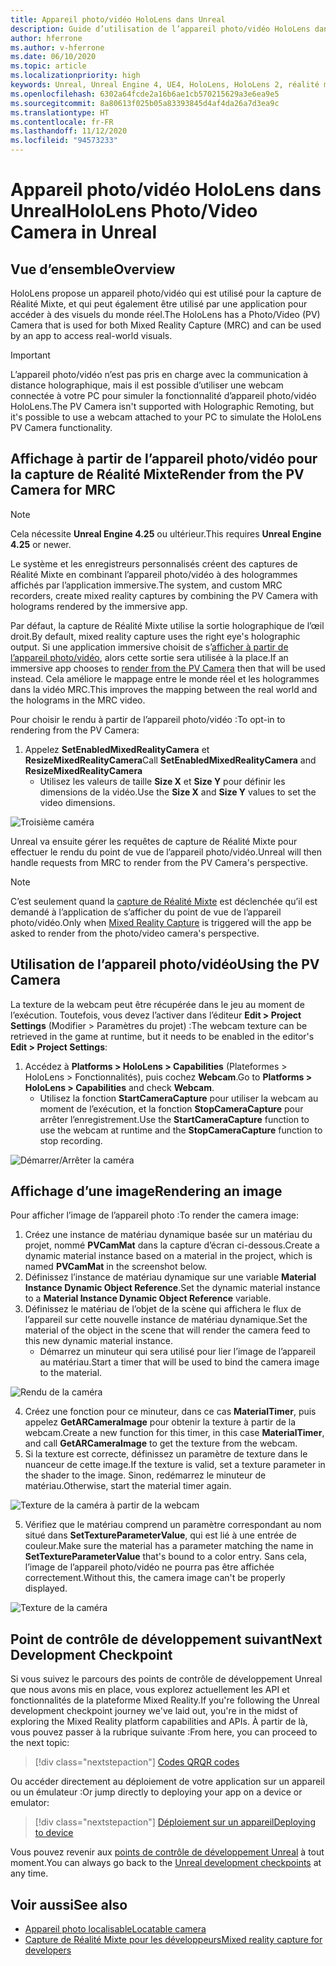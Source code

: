 ```yaml
---
title: Appareil photo/vidéo HoloLens dans Unreal
description: Guide d’utilisation de l’appareil photo/vidéo HoloLens dans Unreal
author: hferrone
ms.author: v-hferrone
ms.date: 06/10/2020
ms.topic: article
ms.localizationpriority: high
keywords: Unreal, Unreal Engine 4, UE4, HoloLens, HoloLens 2, réalité mixte, développement, fonctionnalités, documentation, guides, hologrammes, caméra, appareil photo/vidéo, capture de Réalité Mixte
ms.openlocfilehash: 6302a64fcde2a16b6ae1cb570215629a3e6ea9e5
ms.sourcegitcommit: 8a80613f025b05a83393845d4af4da26a7d3ea9c
ms.translationtype: HT
ms.contentlocale: fr-FR
ms.lasthandoff: 11/12/2020
ms.locfileid: "94573233"
---
```

# <a name="hololens-photovideo-camera-in-unreal"></a><span data-ttu-id="598c9-104">Appareil photo/vidéo HoloLens dans Unreal</span><span class="sxs-lookup"><span data-stu-id="598c9-104">HoloLens Photo/Video Camera in Unreal</span></span>

## <a name="overview"></a><span data-ttu-id="598c9-105">Vue d’ensemble</span><span class="sxs-lookup"><span data-stu-id="598c9-105">Overview</span></span>

<span data-ttu-id="598c9-106">HoloLens propose un appareil photo/vidéo qui est utilisé pour la capture de Réalité Mixte, et qui peut également être utilisé par une application pour accéder à des visuels du monde réel.</span><span class="sxs-lookup"><span data-stu-id="598c9-106">The HoloLens has a Photo/Video (PV) Camera that is used for both Mixed Reality Capture (MRC) and can be used by an app to access real-world visuals.</span></span> 

> [!IMPORTANT]
> <span data-ttu-id="598c9-107">L’appareil photo/vidéo n’est pas pris en charge avec la communication à distance holographique, mais il est possible d’utiliser une webcam connectée à votre PC pour simuler la fonctionnalité d’appareil photo/vidéo HoloLens.</span><span class="sxs-lookup"><span data-stu-id="598c9-107">The PV Camera isn't supported with Holographic Remoting, but it's possible to use a webcam attached to your PC to simulate the HoloLens PV Camera functionality.</span></span>

## <a name="render-from-the-pv-camera-for-mrc"></a><span data-ttu-id="598c9-108">Affichage à partir de l’appareil photo/vidéo pour la capture de Réalité Mixte</span><span class="sxs-lookup"><span data-stu-id="598c9-108">Render from the PV Camera for MRC</span></span>

> [!NOTE]
> <span data-ttu-id="598c9-109">Cela nécessite **Unreal Engine 4.25** ou ultérieur.</span><span class="sxs-lookup"><span data-stu-id="598c9-109">This requires **Unreal Engine 4.25** or newer.</span></span>

<span data-ttu-id="598c9-110">Le système et les enregistreurs personnalisés créent des captures de Réalité Mixte en combinant l’appareil photo/vidéo à des hologrammes affichés par l’application immersive.</span><span class="sxs-lookup"><span data-stu-id="598c9-110">The system, and custom MRC recorders, create mixed reality captures by combining the PV Camera with holograms rendered by the immersive app.</span></span>

<span data-ttu-id="598c9-111">Par défaut, la capture de Réalité Mixte utilise la sortie holographique de l’œil droit.</span><span class="sxs-lookup"><span data-stu-id="598c9-111">By default, mixed reality capture uses the right eye's holographic output.</span></span> <span data-ttu-id="598c9-112">Si une application immersive choisit de s’[afficher à partir de l’appareil photo/vidéo](../platform-capabilities-and-apis/mixed-reality-capture-for-developers.md#render-from-the-pv-camera-opt-in), alors cette sortie sera utilisée à la place.</span><span class="sxs-lookup"><span data-stu-id="598c9-112">If an immersive app chooses to [render from the PV Camera](../platform-capabilities-and-apis/mixed-reality-capture-for-developers.md#render-from-the-pv-camera-opt-in) then that will be used instead.</span></span> <span data-ttu-id="598c9-113">Cela améliore le mappage entre le monde réel et les hologrammes dans la vidéo MRC.</span><span class="sxs-lookup"><span data-stu-id="598c9-113">This improves the mapping between the real world and the holograms in the MRC video.</span></span>

<span data-ttu-id="598c9-114">Pour choisir le rendu à partir de l’appareil photo/vidéo :</span><span class="sxs-lookup"><span data-stu-id="598c9-114">To opt-in to rendering from the PV Camera:</span></span>

1. <span data-ttu-id="598c9-115">Appelez **SetEnabledMixedRealityCamera** et **ResizeMixedRealityCamera**</span><span class="sxs-lookup"><span data-stu-id="598c9-115">Call **SetEnabledMixedRealityCamera** and **ResizeMixedRealityCamera**</span></span>
    * <span data-ttu-id="598c9-116">Utilisez les valeurs de taille **Size X** et **Size Y** pour définir les dimensions de la vidéo.</span><span class="sxs-lookup"><span data-stu-id="598c9-116">Use the **Size X** and **Size Y** values to set the video dimensions.</span></span>

![Troisième caméra](../platform-capabilities-and-apis/images/unreal-camera-3rd.PNG)

<span data-ttu-id="598c9-118">Unreal va ensuite gérer les requêtes de capture de Réalité Mixte pour effectuer le rendu du point de vue de l’appareil photo/vidéo.</span><span class="sxs-lookup"><span data-stu-id="598c9-118">Unreal will then handle requests from MRC to render from the PV Camera's perspective.</span></span>

> [!NOTE]
> <span data-ttu-id="598c9-119">C’est seulement quand la [capture de Réalité Mixte](../../mixed-reality-capture.md) est déclenchée qu’il est demandé à l’application de s’afficher du point de vue de l’appareil photo/vidéo.</span><span class="sxs-lookup"><span data-stu-id="598c9-119">Only when [Mixed Reality Capture](../../mixed-reality-capture.md) is triggered will the app be asked to render from the photo/video camera's perspective.</span></span>

## <a name="using-the-pv-camera"></a><span data-ttu-id="598c9-120">Utilisation de l’appareil photo/vidéo</span><span class="sxs-lookup"><span data-stu-id="598c9-120">Using the PV Camera</span></span>

<span data-ttu-id="598c9-121">La texture de la webcam peut être récupérée dans le jeu au moment de l’exécution. Toutefois, vous devez l’activer dans l’éditeur **Edit > Project Settings** (Modifier > Paramètres du projet) :</span><span class="sxs-lookup"><span data-stu-id="598c9-121">The webcam texture can be retrieved in the game at runtime, but it needs to be enabled in the editor's **Edit > Project Settings**:</span></span>
1. <span data-ttu-id="598c9-122">Accédez à **Platforms > HoloLens > Capabilities** (Plateformes > HoloLens > Fonctionnalités), puis cochez **Webcam**.</span><span class="sxs-lookup"><span data-stu-id="598c9-122">Go to **Platforms > HoloLens > Capabilities** and check **Webcam**.</span></span>
    * <span data-ttu-id="598c9-123">Utilisez la fonction **StartCameraCapture** pour utiliser la webcam au moment de l’exécution, et la fonction **StopCameraCapture** pour arrêter l’enregistrement.</span><span class="sxs-lookup"><span data-stu-id="598c9-123">Use the **StartCameraCapture** function to use the webcam at runtime and the **StopCameraCapture** function to stop recording.</span></span>

![Démarrer/Arrêter la caméra](images/unreal-camera-startstop.PNG)

## <a name="rendering-an-image"></a><span data-ttu-id="598c9-125">Affichage d’une image</span><span class="sxs-lookup"><span data-stu-id="598c9-125">Rendering an image</span></span>
<span data-ttu-id="598c9-126">Pour afficher l’image de l’appareil photo :</span><span class="sxs-lookup"><span data-stu-id="598c9-126">To render the camera image:</span></span>
1. <span data-ttu-id="598c9-127">Créez une instance de matériau dynamique basée sur un matériau du projet, nommé **PVCamMat** dans la capture d’écran ci-dessous.</span><span class="sxs-lookup"><span data-stu-id="598c9-127">Create a dynamic material instance based on a material in the project, which is named **PVCamMat** in the screenshot below.</span></span>  
2. <span data-ttu-id="598c9-128">Définissez l’instance de matériau dynamique sur une variable **Material Instance Dynamic Object Reference**.</span><span class="sxs-lookup"><span data-stu-id="598c9-128">Set the dynamic material instance to a **Material Instance Dynamic Object Reference** variable.</span></span>  
3. <span data-ttu-id="598c9-129">Définissez le matériau de l’objet de la scène qui affichera le flux de l’appareil sur cette nouvelle instance de matériau dynamique.</span><span class="sxs-lookup"><span data-stu-id="598c9-129">Set the material of the object in the scene that will render the camera feed to this new dynamic material instance.</span></span>
    * <span data-ttu-id="598c9-130">Démarrez un minuteur qui sera utilisé pour lier l’image de l’appareil au matériau.</span><span class="sxs-lookup"><span data-stu-id="598c9-130">Start a timer that will be used to bind the camera image to the material.</span></span>

![Rendu de la caméra](images/unreal-camera-render.PNG)

4. <span data-ttu-id="598c9-132">Créez une fonction pour ce minuteur, dans ce cas **MaterialTimer**, puis appelez **GetARCameraImage** pour obtenir la texture à partir de la webcam.</span><span class="sxs-lookup"><span data-stu-id="598c9-132">Create a new function for this timer, in this case **MaterialTimer**, and call **GetARCameraImage** to get the texture from the webcam.</span></span>  
5. <span data-ttu-id="598c9-133">Si la texture est correcte, définissez un paramètre de texture dans le nuanceur de cette image.</span><span class="sxs-lookup"><span data-stu-id="598c9-133">If the texture is valid, set a texture parameter in the shader to the image.</span></span>  <span data-ttu-id="598c9-134">Sinon, redémarrez le minuteur de matériau.</span><span class="sxs-lookup"><span data-stu-id="598c9-134">Otherwise, start the material timer again.</span></span>

![Texture de la caméra à partir de la webcam](images/unreal-camera-texture.PNG)

5. <span data-ttu-id="598c9-136">Vérifiez que le matériau comprend un paramètre correspondant au nom situé dans **SetTextureParameterValue**, qui est lié à une entrée de couleur.</span><span class="sxs-lookup"><span data-stu-id="598c9-136">Make sure the material has a parameter matching the name in **SetTextureParameterValue** that's bound to a color entry.</span></span> <span data-ttu-id="598c9-137">Sans cela, l’image de l’appareil photo/vidéo ne pourra pas être affichée correctement.</span><span class="sxs-lookup"><span data-stu-id="598c9-137">Without this, the camera image can't be properly displayed.</span></span>

![Texture de la caméra](images/unreal-camera-material.PNG)

## <a name="next-development-checkpoint"></a><span data-ttu-id="598c9-139">Point de contrôle de développement suivant</span><span class="sxs-lookup"><span data-stu-id="598c9-139">Next Development Checkpoint</span></span>

<span data-ttu-id="598c9-140">Si vous suivez le parcours des points de contrôle de développement Unreal que nous avons mis en place, vous explorez actuellement les API et fonctionnalités de la plateforme Mixed Reality.</span><span class="sxs-lookup"><span data-stu-id="598c9-140">If you're following the Unreal development checkpoint journey we've laid out, you're in the midst of exploring the Mixed Reality platform capabilities and APIs.</span></span> <span data-ttu-id="598c9-141">À partir de là, vous pouvez passer à la rubrique suivante :</span><span class="sxs-lookup"><span data-stu-id="598c9-141">From here, you can proceed to the next topic:</span></span>

> [!div class="nextstepaction"]
> [<span data-ttu-id="598c9-142">Codes QR</span><span class="sxs-lookup"><span data-stu-id="598c9-142">QR codes</span></span>](unreal-qr-codes.md)

<span data-ttu-id="598c9-143">Ou accéder directement au déploiement de votre application sur un appareil ou un émulateur :</span><span class="sxs-lookup"><span data-stu-id="598c9-143">Or jump directly to deploying your app on a device or emulator:</span></span>

> [!div class="nextstepaction"]
> [<span data-ttu-id="598c9-144">Déploiement sur un appareil</span><span class="sxs-lookup"><span data-stu-id="598c9-144">Deploying to device</span></span>](unreal-deploying.md)

<span data-ttu-id="598c9-145">Vous pouvez revenir aux [points de contrôle de développement Unreal](unreal-development-overview.md#3-platform-capabilities-and-apis) à tout moment.</span><span class="sxs-lookup"><span data-stu-id="598c9-145">You can always go back to the [Unreal development checkpoints](unreal-development-overview.md#3-platform-capabilities-and-apis) at any time.</span></span>

## <a name="see-also"></a><span data-ttu-id="598c9-146">Voir aussi</span><span class="sxs-lookup"><span data-stu-id="598c9-146">See also</span></span>
* [<span data-ttu-id="598c9-147">Appareil photo localisable</span><span class="sxs-lookup"><span data-stu-id="598c9-147">Locatable camera</span></span>](../platform-capabilities-and-apis/locatable-camera.md)
* [<span data-ttu-id="598c9-148">Capture de Réalité Mixte pour les développeurs</span><span class="sxs-lookup"><span data-stu-id="598c9-148">Mixed reality capture for developers</span></span>](../platform-capabilities-and-apis/mixed-reality-capture-for-developers.md)
